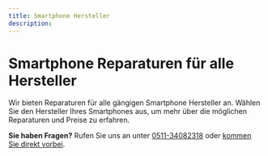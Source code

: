 ```yaml
---
title: Smartphone Hersteller
description: 
---
```


# Smartphone Reparaturen für alle Hersteller

Wir bieten Reparaturen für alle gängigen Smartphone Hersteller an. Wählen Sie den Hersteller Ihres Smartphones aus, um mehr über die möglichen Reparaturen und Preise zu erfahren.

**Sie haben Fragen?** Rufen Sie uns an unter [0511-34082318](tel:051134082318) oder [kommen Sie direkt vorbei](/anfahrt).